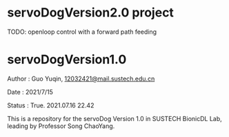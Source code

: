 

# servoDogVersion2.0 project
TODO: openloop control with a forward path feeding



# servoDogVersion1.0

Author : Guo Yuqin, 12032421@mail.sustech.edu.cn

Date : 2021/7/15

Status : True. 2021.07.16 22.42

This is a repository for the servoDog Version 1.0
in SUSTECH BionicDL Lab, leading by Professor Song ChaoYang.



